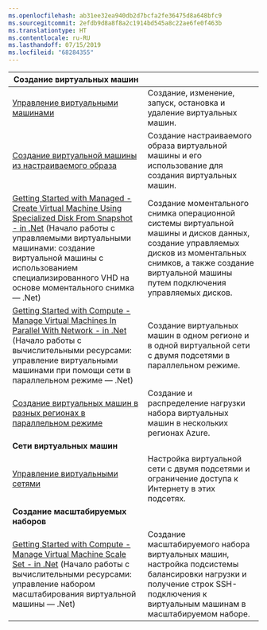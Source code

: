 ```yaml
---
ms.openlocfilehash: ab31ee32ea940db2d7bcfa2fe36475d8a648bfc9
ms.sourcegitcommit: 2efdb9d8a8f8a2c1914bd545a8c22ae6fe0f463b
ms.translationtype: HT
ms.contentlocale: ru-RU
ms.lasthandoff: 07/15/2019
ms.locfileid: "68284355"
---
```

| **Создание виртуальных машин** || 
|---|---|
| [Управление виртуальными машинами][1] | Создание, изменение, запуск, остановка и удаление виртуальных машин. |
| [Создание виртуальной машины из настраиваемого образа][2] | Создание настраиваемого образа виртуальной машины и его использование для создания виртуальных машин. | 
| [Getting Started with Managed - Create Virtual Machine Using Specialized Disk From Snapshot - in .Net][3] (Начало работы с управляемыми виртуальными машинами: создание виртуальной машины с использованием специализированного VHD на основе моментального снимка — .Net) | Создание моментального снимка операционной системы виртуальной машины и дисков данных, создание управляемых дисков из моментальных снимков, а также создание виртуальной машины путем подключения управляемых дисков. |  
| [Getting Started with Compute - Manage Virtual Machines In Parallel With Network - in .Net][4] (Начало работы с вычислительными ресурсами: управление виртуальными машинами при помощи сети в параллельном режиме — .Net) | Создание виртуальных машин в одном регионе и в одной виртуальной сети с двумя подсетями в параллельном режиме. |
| [Создание виртуальных машин в разных регионах в параллельном режиме][5] | Создание и распределение нагрузки набора виртуальных машин в нескольких регионах Azure. |
| **Сети виртуальных машин** || 
| [Управление виртуальными сетями][6] | Настройка виртуальной сети с двумя подсетями и ограничение доступа к Интернету в этих подсетях. |
| **Создание масштабируемых наборов** ||
| [Getting Started with Compute - Manage Virtual Machine Scale Set - in .Net][7] (Начало работы с вычислительными ресурсами: управление набором масштабирования виртуальной машины — .Net) | Создание масштабируемого набора виртуальных машин, настройка подсистемы балансировки нагрузки и получение строк SSH-подключения к виртуальным машинам в масштабируемом наборе. |

[1]: ../java-sdk-manage-virtual-machines.md
[2]: https://azure.microsoft.com/resources/samples/managed-disk-java-create-virtual-machine-using-custom-image/
[3]: https://azure.microsoft.com/resources/samples/managed-disk-java-create-virtual-machine-using-specialized-disk-from-vhd/
[4]: https://azure.microsoft.com/resources/samples/compute-java-manage-virtual-machines-in-parallel/
[5]: ../java-sdk-virtual-machines-in-parallel.md
[6]: ../java-sdk-manage-virtual-networks.md
[7]: ../java-sdk-manage-vm-scalesets.md